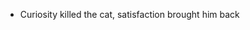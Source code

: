 - Curiosity killed the cat, satisfaction brought him back 

<!---
livinghuang/livinghuang is a ✨ special ✨ repository because its `README.md` (this file) appears on your GitHub profile.
You can click the Preview link to take a look at your changes.
--->
